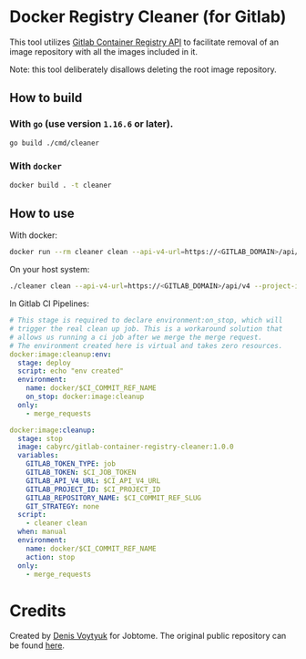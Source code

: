 # Docker Registry Cleaner (for Gitlab)

This tool utilizes [Gitlab Container Registry API](https://docs.gitlab.com/ee/api/container_registry.html) to facilitate removal of an image repository with all the images included in it.

Note: this tool deliberately disallows deleting the root image repository.

## How to build

### With `go` (use version `1.16.6` or later).

```bash
go build ./cmd/cleaner
```

### With `docker`

```bash
docker build . -t cleaner
```

## How to use

With docker:

```bash
docker run --rm cleaner clean --api-v4-url=https://<GITLAB_DOMAIN>/api/v4 --project-id=<PROJECT_ID> --token=<your_token> --token-type=private --repository-name=my-repositry-name
```

On your host system:

```bash
./cleaner clean --api-v4-url=https://<GITLAB_DOMAIN>/api/v4 --project-id=<PROJECT_ID> --token=<your_token> --token-type=private --repository-name=my-repositry-name
```

In Gitlab CI Pipelines:

```yaml
# This stage is required to declare environment:on_stop, which will
# trigger the real clean up job. This is a workaround solution that
# allows us running a ci job after we merge the merge request.
# The environment created here is virtual and takes zero resources.
docker:image:cleanup:env:
  stage: deploy
  script: echo "env created"
  environment:
    name: docker/$CI_COMMIT_REF_NAME
    on_stop: docker:image:cleanup
  only:
    - merge_requests

docker:image:cleanup:
  stage: stop
  image: cabyrc/gitlab-container-registry-cleaner:1.0.0
  variables:
    GITLAB_TOKEN_TYPE: job
    GITLAB_TOKEN: $CI_JOB_TOKEN
    GITLAB_API_V4_URL: $CI_API_V4_URL
    GITLAB_PROJECT_ID: $CI_PROJECT_ID
    GITLAB_REPOSITORY_NAME: $CI_COMMIT_REF_SLUG
    GIT_STRATEGY: none
  script:
    - cleaner clean
  when: manual
  environment:
    name: docker/$CI_COMMIT_REF_NAME
    action: stop
  only:
    - merge_requests
```

# Credits

Created by [Denis Voytyuk](https://github.com/denisvmedia) for Jobtome. The original public repository can be found [here](https://github.com/jobtome-labs/docker-registry-cleaner).

